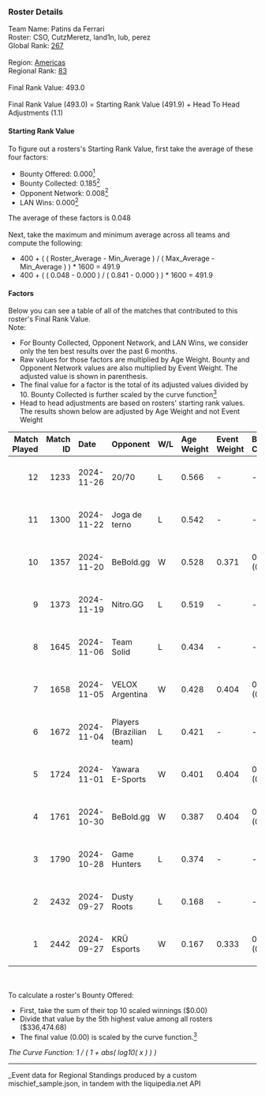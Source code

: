 ### Roster Details<br />
Team Name: Patins da Ferrari<br />
Roster: CSO, CutzMeretz, land1n, lub, perez<br />
Global Rank: [267](../../standings_global_2025_03_01.md)<br />
<br />
Region: [Americas]( ../../standings_americas_2025_03_01.md)<br />
Regional Rank: [83]( ../../standings_americas_2025_03_01.md)<br />
<br />
Final Rank Value:  493.0<br />
<br />
Final Rank Value (493.0) = Starting Rank Value (491.9) + Head To Head Adjustments (1.1)<br />

#### Starting Rank Value<br />
To figure out a rosters's Starting Rank Value, first take the average of these four factors:<br />
- Bounty Offered: 0.000[<sup>1</sup>](#table2)
- Bounty Collected: 0.185[<sup>2</sup>](#table1)
- Opponent Network: 0.008[<sup>2</sup>](#table1)
- LAN Wins: 0.000[<sup>2</sup>](#table1)

The average of these factors is 0.048<br />
<br />
Next, take the maximum and minimum average across all teams and compute the following:<br />
- 400 + ( ( Roster_Average - Min_Average ) / ( Max_Average - Min_Average ) ) * 1600 = 491.9
- 400 + ( ( 0.048 - 0.000 ) / ( 0.841 - 0.000 ) ) * 1600 = 491.9


#### Factors<br />
Below you can see a table of all of the matches that contributed to this roster's Final Rank Value.<br />
Note:<br />

- For Bounty Collected, Opponent Network, and LAN Wins, we consider only the ten best results over the past 6 months.
- Raw values for those factors are multiplied by Age Weight. Bounty and Opponent Network values are also multiplied by Event Weight. The adjusted value is shown in parenthesis.
- The final value for a factor is the total of its adjusted values divided by 10. Bounty Collected is further scaled by the curve function[<sup>3</sup>](#curveFunction)
- Head to head adjustments are based on rosters' starting rank values. The results shown below are adjusted by Age Weight and not Event Weight
<span id="table1"></span><br />


| Match Played | Match ID | Date       | Opponent                 | W/L | Age Weight | Event Weight | Bounty Collected | Opponent Network | LAN Wins  | H2H Adj. | Roster                              |
| -: | -: | :- | :- | :- | :- | :- | :- | :- | :- | -: | :- |
|           12 |     1233 | 2024-11-26 | 20/70                    | L   | 0.566      | -            | -                | -                | -         |    -6.05 | CSO, CutzMeretz, land1n, lub, perez |
|           11 |     1300 | 2024-11-22 | Joga de terno            | L   | 0.542      | -            | -                | -                | -         |    -8.71 | CSO, CutzMeretz, land1n, lub, perez |
|           10 |     1357 | 2024-11-20 | BeBold.gg                | W   | 0.528      | 0.371        | 0.000 (0.000)    | 0.000 (0.000)    | 0 (0.000) |     5.88 | CSO, CutzMeretz, land1n, lub, perez |
|            9 |     1373 | 2024-11-19 | Nitro.GG                 | L   | 0.519      | -            | -                | -                | -         |    -4.90 | CSO, CutzMeretz, land1n, lub, perez |
|            8 |     1645 | 2024-11-06 | Team Solid               | L   | 0.434      | -            | -                | -                | -         |    -1.97 | CSO, CutzMeretz, Lcm, lub, perez    |
|            7 |     1658 | 2024-11-05 | VELOX Argentina          | W   | 0.428      | 0.404        | 0.000 (0.000)    | 0.121 (0.021)    | 0 (0.000) |     6.89 | CSO, CutzMeretz, Lcm, lub, perez    |
|            6 |     1672 | 2024-11-04 | Players (Brazilian team) | L   | 0.421      | -            | -                | -                | -         |    -2.94 | CSO, CutzMeretz, Lcm, lub, perez    |
|            5 |     1724 | 2024-11-01 | Yawara E-Sports          | W   | 0.401      | 0.404        | 0.002 (0.000)    | 0.321 (0.052)    | 0 (0.000) |     8.91 | CSO, CutzMeretz, Lcm, lub, perez    |
|            4 |     1761 | 2024-10-30 | BeBold.gg                | W   | 0.387      | 0.404        | 0.000 (0.000)    | 0.000 (0.000)    | 0 (0.000) |     4.45 | CSO, CutzMeretz, Lcm, lub, perez    |
|            3 |     1790 | 2024-10-28 | Game Hunters             | L   | 0.374      | -            | -                | -                | -         |    -3.51 | CSO, CutzMeretz, Lcm, lub, perez    |
|            2 |     2432 | 2024-09-27 | Dusty Roots              | L   | 0.168      | -            | -                | -                | -         |    -0.94 | CSO, CutzMeretz, jz, Lcm, perez     |
|            1 |     2442 | 2024-09-27 | KRÜ Esports              | W   | 0.167      | 0.333        | 0.001 (0.000)    | 0.169 (0.009)    | 0 (0.000) |     3.99 | CSO, CutzMeretz, jz, Lcm, perez     |

<br />
<span id="table2"></span><br />
To calculate a roster's Bounty Offered:<br />

- First, take the sum of their top 10 scaled winnings ($0.00)
- Divide that value by the 5th highest value among all rosters ($336,474.68)
- The final value (0.00) is scaled by the curve function.[<sup>3</sup>](#curveFunction)

<span id="curveFunction"></span>_The Curve Function: 1 / ( 1 + abs( log10( x ) ) )_<br />

---
_Event data for Regional Standings produced by a custom mischief_sample.json, in tandem with the liquipedia.net API<br />
